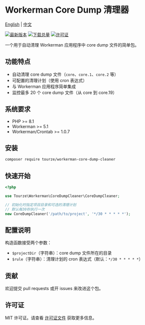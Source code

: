 # Workerman Core Dump 清理器

[English](README.md) | [中文](README.zh-CN.md)

[![最新版本](https://img.shields.io/packagist/v/tourze/workerman-core-dump-cleaner.svg?style=flat-square)](https://packagist.org/packages/tourze/workerman-core-dump-cleaner)
[![下载总量](https://img.shields.io/packagist/dt/tourze/workerman-core-dump-cleaner.svg?style=flat-square)](https://packagist.org/packages/tourze/workerman-core-dump-cleaner)
[![许可证](https://img.shields.io/github/license/tourze/workerman-core-dump-cleaner.svg?style=flat-square)](https://github.com/tourze/workerman-core-dump-cleaner/blob/master/LICENSE)

一个用于自动清理 Workerman 应用程序中 core dump 文件的简单包。

## 功能特点

- 自动清理 core dump 文件（`core`、`core.1`、`core.2` 等）
- 可配置的清理计划（使用 cron 表达式）
- 与 Workerman 应用程序简单集成
- 监控最多 20 个 core dump 文件（从 core 到 core.19）

## 系统要求

- PHP >= 8.1
- Workerman >= 5.1
- Workerman/Crontab >= 1.0.7

## 安装

```bash
composer require tourze/workerman-core-dump-cleaner
```

## 快速开始

```php
<?php

use Tourze\Workerman\CoreDumpCleaner\CoreDumpCleaner;

// 初始化时指定项目目录和可选的清理计划
// 默认每30秒执行一次
new CoreDumpCleaner('/path/to/project', '*/30 * * * * *');
```

## 配置说明

构造函数接受两个参数：

- `$projectDir`（字符串）：core dump 文件所在的目录
- `$rule`（字符串）：清理计划的 cron 表达式（默认：`*/30 * * * * *`）

## 贡献

欢迎提交 pull requests 或开 issues 来改进这个包。

## 许可证

MIT 许可证。请查看 [许可证文件](LICENSE) 获取更多信息。
